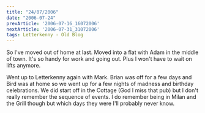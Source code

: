 ```yaml
---
title: "24/07/2006"
date: "2006-07-24"
prevArticle: '2006-07-16_16072006'
nextArticle: '2006-07-31_31072006'
tags: Letterkenny - Old Blog
---
```

So I've moved out of home at last. Moved into a flat with Adam in the middle of town. It's so handy for work and going out. Plus I won't have to wait on lifts anymore.

Went up to Letterkenny again with Mark. Brian was off for a few days and Bird was at home so we went up for a few nights of madness and birthday celebrations. We did start off in the Cottage (God I miss that pub) but I don't really remember the sequence of events. I do remember being in Milan and the Grill though but which days they were I'll probably never know.